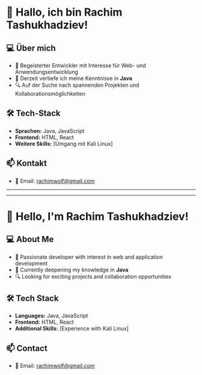 # 👋 Hallo, ich bin Rachim Tashukhadziev!

## 💻 Über mich
- 🚀 Begeisterter Entwickler mit Interesse für Web- und Anwendungsentwicklung
- 🌱 Derzeit vertiefe ich meine Kenntnisse in **Java**
- 🔍 Auf der Suche nach spannenden Projekten und Kollaborationsmöglichkeiten

## 🛠️ Tech-Stack
- **Sprachen:** Java, JavaScript
- **Frontend:** HTML, React
- **Weitere Skills:** [Umgang mit Kali Linux]

## 📫 Kontakt
- 📧 Email: [rachimwolf@gmail.com](mailto:rachimwolf@gmail.com)
_____________________________________________________________________________________________________________________________________________________
_____________________________________________________________________________________________________________________________________________________ 
# 👋 Hello, I'm Rachim Tashukhadziev!

## 💻 About Me
- 🚀 Passionate developer with interest in web and application development
- 🌱 Currently deepening my knowledge in **Java**
- 🔍 Looking for exciting projects and collaboration opportunities

## 🛠️ Tech Stack
- **Languages:** Java, JavaScript
- **Frontend:** HTML, React
- **Additional Skills:** [Experience with Kali Linux]

## 📫 Contact
- 📧 Email: [rachimwolf@gmail.com](mailto:rachimwolf@gmail.com)
